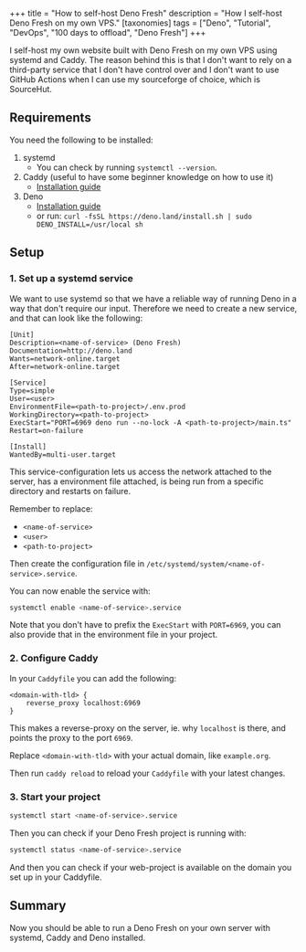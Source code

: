 +++
title = "How to self-host Deno Fresh"
description = "How I self-host Deno Fresh on my own VPS."
[taxonomies]
tags = ["Deno", "Tutorial", "DevOps", "100 days to offload", "Deno Fresh"]
+++

I self-host my own website built with Deno Fresh on my own VPS using systemd and
Caddy. The reason behind this is that I don't want to rely on a third-party
service that I don't have control over and I don't want to use GitHub Actions
when I can use my sourceforge of choice, which is SourceHut.

## Requirements

You need the following to be installed:

1. systemd
   - You can check by running `systemctl --version`.
1. Caddy (useful to have some beginner knowledge on how to use it)
   - [Installation guide][caddy_guide]
1. Deno
   - [Installation guide][deno_guide]
   - or run:
     `curl -fsSL https://deno.land/install.sh | sudo DENO_INSTALL=/usr/local sh`

## Setup

### 1. Set up a systemd service

We want to use systemd so that we have a reliable way of running Deno in a way
that don't require our input. Therefore we need to create a new service, and
that can look like the following:

```systemd
[Unit]
Description=<name-of-service> (Deno Fresh)
Documentation=http://deno.land
Wants=network-online.target
After=network-online.target

[Service]
Type=simple
User=<user>
EnvironmentFile=<path-to-project>/.env.prod
WorkingDirectory=<path-to-project>
ExecStart="PORT=6969 deno run --no-lock -A <path-to-project>/main.ts"
Restart=on-failure

[Install]
WantedBy=multi-user.target
```

This service-configuration lets us access the network attached to the server,
has a environment file attached, is being run from a specific directory and
restarts on failure.

Remember to replace:

- `<name-of-service>`
- `<user>`
- `<path-to-project>`

Then create the configuration file in
`/etc/systemd/system/<name-of-service>.service`.

You can now enable the service with:

```bash
systemctl enable <name-of-service>.service
```

Note that you don't have to prefix the `ExecStart` with `PORT=6969`, you can
also provide that in the environment file in your project.

### 2. Configure Caddy

In your `Caddyfile` you can add the following:

```caddy
<domain-with-tld> {
	reverse_proxy localhost:6969
}
```

This makes a reverse-proxy on the server, ie. why `localhost` is there, and
points the proxy to the port `6969`.

Replace `<domain-with-tld>` with your actual domain, like `example.org`.

Then run `caddy reload` to reload your `Caddyfile` with your latest changes.

### 3. Start your project

```bash
systemctl start <name-of-service>.service
```

Then you can check if your Deno Fresh project is running with:

```bash
systemctl status <name-of-service>.service
```

And then you can check if your web-project is available on the domain you set up
in your Caddyfile.

## Summary

Now you should be able to run a Deno Fresh on your own server with systemd,
Caddy and Deno installed.

[fresh]: https://fresh.deno.dev
[deno]: https://deno.com
[systemd]: https://en.wikipedia.org/wiki/Systemd
[caddy]: https://caddyserver.com/
[caddy_guide]: https://caddyserver.com/docs/install
[deno_guide]: https://deno.land/manual/getting_started/installation
